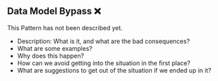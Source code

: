 ## Data Model Bypass ❌

This Pattern has not been described yet.

* Description: What is it, and what are the bad consequences?
* What are some examples?
* Why does this happen?
* How can we avoid getting into the situation in the first place?
* What are suggestions to get out of the situation if we ended up in it?